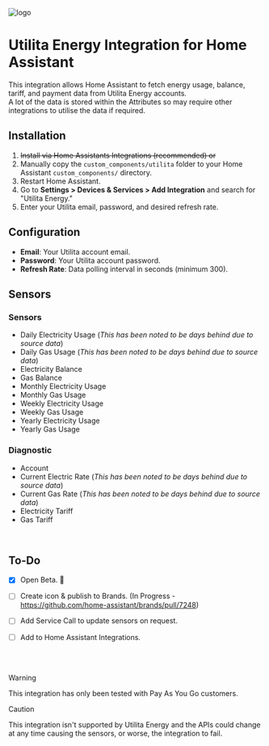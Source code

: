 
![logo](https://github.com/user-attachments/assets/2f0704e1-80c1-4f1c-8116-b4d986156947)

# Utilita Energy Integration for Home Assistant

This integration allows Home Assistant to fetch energy usage, balance, tariff, and payment data from Utilita Energy accounts.  
A lot of the data is stored within the Attributes so may require other integrations to utilise the data if required.  


## Installation
1. ~~Install via Home Assistants Integrations (recommended) or~~
2. Manually copy the `custom_components/utilita` folder to your Home Assistant `custom_components/` directory.
3. Restart Home Assistant.
4. Go to **Settings > Devices & Services > Add Integration** and search for "Utilita Energy."
5. Enter your Utilita email, password, and desired refresh rate.  


## Configuration
- **Email**: Your Utilita account email.
- **Password**: Your Utilita account password.
- **Refresh Rate**: Data polling interval in seconds (minimum 300).  


## Sensors
### Sensors
- Daily Electricity Usage (_This has been noted to be days behind due to source data_)
- Daily Gas Usage (_This has been noted to be days behind due to source data_)
- Electricity Balance
- Gas Balance
- Monthly Electricity Usage
- Monthly Gas Usage
- Weekly Electricity Usage
- Weekly Gas Usage
- Yearly Electricity Usage
- Yearly Gas Usage

### Diagnostic
- Account
- Current Electric Rate (_This has been noted to be days behind due to source data_)
- Current Gas Rate (_This has been noted to be days behind due to source data_)
- Electricity Tariff
- Gas Tariff  

<br/>

## To-Do
- [x] Open Beta. :tada:
- [ ] Create icon & publish to Brands. (In Progress - https://github.com/home-assistant/brands/pull/7248)
- [ ] Add Service Call to update sensors on request.
- [ ] Add to Home Assistant Integrations.



<br/> <br/>
> [!WARNING]
>  This integration has only been tested with Pay As You Go customers.

> [!CAUTION]
>  This integration isn't supported by Utilita Energy and the APIs could change at any time causing the sensors, or worse, the integration to fail.
